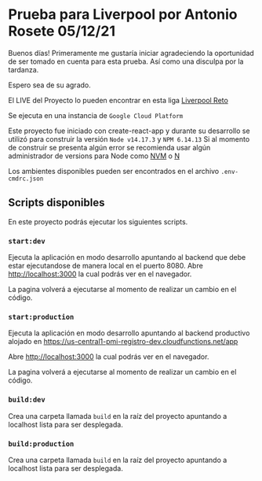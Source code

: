 # Prueba para Liverpool por Antonio Rosete 05/12/21

Buenos días! Primeramente me gustaría iniciar agradeciendo la oportunidad 
de ser tomado en cuenta para esta prueba. Así como una disculpa por la tardanza. 

Espero sea de su agrado.

El LIVE del Proyecto lo pueden encontrar en esta liga [Liverpool Reto](https://pmi-registro-dev.web.app/)

Se ejecuta en una instancia de `Google Cloud Platform`

Este proyecto fue iniciado con create-react-app y durante su desarrollo se utilizó para construir la versión `Node v14.17.3` y `NPM 6.14.13`
Si al momento de construir se presenta algún error se recomienda usar algún administrador de versions para Node como [NVM](https://github.com/nvm-sh/nvm/) o [N](https://www.npmjs.com/package/n)

Los ambientes disponibles pueden ser encontrados en el archivo `.env-cmdrc.json`

## Scripts disponibles

En este proyecto podrás ejecutar los siguientes scripts.

### `start:dev`

Ejecuta la aplicación en modo desarrollo apuntando al backend que debe estar ejecutandose de manera local en el puerto 8080.
Abre [http://localhost:3000](http://localhost:3000) la cual podrás ver en el navegador.

La pagina volverá a ejecutarse al momento de realizar un cambio en el código. 

### `start:production`

Ejecuta la aplicación en modo desarrollo apuntando al backend productivo alojado en [https://us-central1-pmi-registro-dev.cloudfunctions.net/app
](https://us-central1-pmi-registro-dev.cloudfunctions.net/app)

Abre [http://localhost:3000](http://localhost:3000) la cual podrás ver en el navegador.

La pagina volverá a ejecutarse al momento de realizar un cambio en el código.

### `build:dev`

Crea una carpeta llamada `build` en la raíz del proyecto apuntando a localhost lista para ser desplegada.

### `build:production`

Crea una carpeta llamada `build` en la raíz del proyecto apuntando a localhost lista para ser desplegada.
